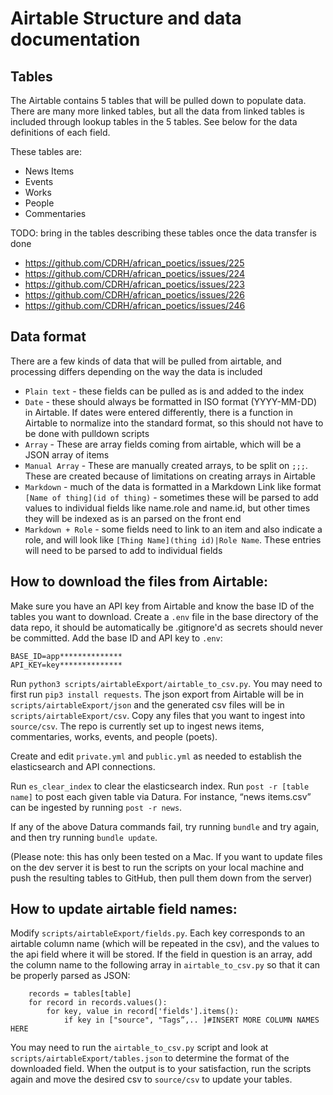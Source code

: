 # Airtable Structure and data documentation

## Tables 

The Airtable contains 5 tables that will be pulled down to populate data. There are many more linked tables, but all the data from linked tables is included through lookup tables in the 5 tables. See below for the data definitions of each field.

These tables are: 

- News Items
- Events
- Works
- People
- Commentaries

TODO: bring in the tables describing these tables once the data transfer is done

- https://github.com/CDRH/african_poetics/issues/225
- https://github.com/CDRH/african_poetics/issues/224
- https://github.com/CDRH/african_poetics/issues/223
- https://github.com/CDRH/african_poetics/issues/226
- https://github.com/CDRH/african_poetics/issues/246

## Data format

There are a few kinds of data that will be pulled from airtable, and processing differs depending on the way the data is included

- `Plain text` - these fields can be pulled as is and added to the index
- `Date` - these should always be formatted in ISO format (YYYY-MM-DD) in Airtable. If dates were entered differently, there is a function in Airtable to normalize into the standard format, so this should not have to be done with pulldown scripts
- `Array` - These are array fields coming from airtable, which will be a JSON array of items
- `Manual Array` - These are manually created arrays, to be split on `;;;`. These are created because of limitations on creating arrays in Airtable
- `Markdown` - much of the data is formatted in a Markdown Link like format `[Name of thing](id of thing)` - sometimes these will be parsed to add values to individual fields like name.role and name.id, but other times they will be indexed as is an parsed on the front end
- `Markdown + Role` - some fields need to link to an item and also indicate a role, and will look like `[Thing Name](thing id)|Role Name`. These entries will need to be parsed to add to individual fields

## How to download the files from Airtable:

Make sure you have an API key from Airtable and know the base ID of the tables you want to download.
Create a `.env` file in the base directory of the data repo, it should be automatically be .gitignore'd as secrets should never be committed. Add the base ID and API key to `.env`:
```
BASE_ID=app**************
API_KEY=key**************
```
Run `python3 scripts/airtableExport/airtable_to_csv.py`. You may need to first run `pip3 install requests`. The json export from Airtable will be in `scripts/airtableExport/json` and the generated csv files will be in `scripts/airtableExport/csv`. Copy any files that you want to ingest into `source/csv`. The repo is currently set up to ingest news items, commentaries, works, events, and people (poets).

Create and edit `private.yml` and `public.yml` as needed to establish the elasticsearch and API connections.

Run `es_clear_index` to clear the elasticsearch index. Run `post -r [table name]` to post each given table via Datura. For instance, “news items.csv” can be ingested by running `post -r news`.

If any of the above Datura commands fail, try running `bundle` and try again, and then try running `bundle update`.

(Please note: this has only been tested on a Mac. If you want to update files on the dev server it is best to run the scripts on your local machine and push the resulting tables to GitHub, then pull them down from the server)


## How to update airtable field names:

Modify `scripts/airtableExport/fields.py`. Each key corresponds to an airtable column name (which will be repeated in the csv), and the values to the api field where it will be stored.
If the field in question is an array, add the column name to the following array in `airtable_to_csv.py` so that it can be properly parsed as JSON:
```
    records = tables[table]
    for record in records.values():
        for key, value in record['fields'].items():
            if key in ["source", "Tags”,.. ]#INSERT MORE COLUMN NAMES HERE
```
 You may need to run the `airtable_to_csv.py` script and look at `scripts/airtableExport/tables.json` to determine the format of the downloaded field.
When the output is to your satisfaction, run the scripts again and move the desired csv to `source/csv` to update your tables.
